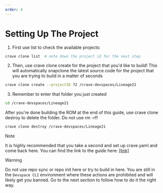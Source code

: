 ```yaml
---
order: 4
---
```


# Setting Up The Project

1. First use list to check the available projects:

```bash
crave clone list  # note down the project id for the next step
```

2. Then, use crave clone create for the project that you'd like to
build! This will automatically snapclone the latest source code for the
project that you are trying to build in a matter of seconds

```bash
crave clone create --projectID 72 /crave-devspaces/Lineage21
```

3. Remember to enter that folder you just created
```bash
cd /crave-devspaces/Lineage21
```

After you're done building the ROM at the end of this guide, use crave
clone destroy to delete the folder. Do not use rm -rf!

```bash
crave clone destroy /crave-devspaces/Lineage21
```

> [!NOTE]
> It is highly recommended that you take a second and set up crave.yaml and come back here. You can find the link to the guide here: [[link]](./more-info.md#craveyaml)


> [!WARNING]
> Do not use repo sync or repo init here or try to build in here. You are still in the `Devspace CLI` environment where these actions are prohibited and will likely get you banned. Go to the next section to follow how to do it the right way.